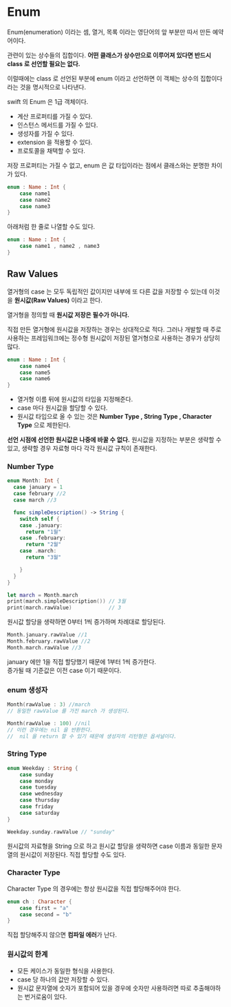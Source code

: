 # Enum
Enum(enumeration) 이라는 셈, 열거, 목록 이라는 영단어의 앞 부분만 따서 만든 예약어이다.

관련이 있는 상수들의 집합이다. <b>어떤 클래스가 상수만으로 이루어져 있다면 반드시 class 로 선언할 필요는 없다. </b>

이럴때에는 class 로 선언된 부분에 enum 이라고 선언하면 이 객체는 상수의 집합이다 라는 것을 명시적으로 나타낸다.

swift 의 Enum 은 1급 객체이다.  

- 계산 프로퍼티를 가질 수 있다.
- 인스턴스 메서드를 가질 수 있다.
- 생성자를 가질 수 있다.
- extension 을 적용할 수 있다.
- 프로토콜을 채택할 수 있다.

저장 프로퍼티는 가질 수 없고, enum 은 값 타입이라는 점에서 클래스와는 분명한 차이가 있다.

```swift
enum : Name : Int {
    case name1
    case name2
    case name3
}
```

아래처럼 한 줄로 나열할 수도 있다.

```swift
enum : Name : Int {
    case name1 , name2 , name3
}
```

## Raw Values
열거형의 case 는 모두 독립적인 값이지만 내부에 또 다른 값을 저장할 수 있는데 이것을 <b>원시값(Raw Values)</b> 이라고 한다.

열거형을 정의할 때 <b>원시값 저장은 필수가 아니다.</b>

직접 만든 열거형에 원시값을 저장하는 경우는 상대적으로 적다. 그러나 개발할 때 주로 사용하는 프레임워크에는 정수형 원시값이 저장된 열거형으로 사용하는 경우가 상당히 많다.

```swift
enum : Name : Int {
    case name4
    case name5
    case name6
}
```
- 열거형 이름 뒤에 원시값의 타입을 지정해준다. 
- case 마다 원시값을 할당할 수 있다.
- 원시값 타입으로 올 수 있는 것은 <b>Number Type , String Type , Character Type</b> 으로 제한된다.

<b>선언 시점에 선언한 원시값은 나중에 바꿀 수 없다.</b> 원시값을 지정하는 부분은 생략할 수 있고, 생략할 경우 자료형 마다 각각 원시값 규칙이 존재한다.

### Number Type

```swift
enum Month: Int {
  case january = 1
  case february //2
  case march //3

  func simpleDescription() -> String {
    switch self {
    case .january:
      return "1월"
    case .february:
      return "2월"
    case .march:
      return "3월"

    }
  }
}

let march = Month.march
print(march.simpleDescription()) // 3월
print(march.rawValue)            // 3
```

원시값 할당을 생략하면 0부터 1씩 증가하며 차례대로 할당된다.
```swift
Month.january.rawValue //1
Month.february.rawValue //2
Month.march.rawValue //3

```
january 에만 1을 직접 할당했기 때문에 1부터 1씩 증가한다.   
증가될 때 기준값은 이전 case 이기 때문이다.

### enum 생성자
```swift
Month(rawValue : 3) //march
// 동일한 rawValue 를 가진 march 가 생성된다.

Month(rawValue : 100) //nil
// 이런 경우에는 nil 을 반환한다.
//  nil 을 return 할 수 있기 때문에 생성자의 리턴형은 옵셔널이다.
```

### String Type

```swift
enum Weekday : String {
    case sunday
    case monday
    case tuesday
    case wednesday
    case thursday
    case friday
    case saturday
}

Weekday.sunday.rawValue // "sunday"
```

원시값의 자료형을 String 으로 하고 원시값 할당을 생략하면 case 이름과 동일한 문자열의 원시값이 저장된다. 직접 할당할 수도 있다. 

### Character Type

Character Type 의 경우에는 항상 원시값을 직접 할당해주어야 한다. 

```swift
enum ch : Character {
    case first = "a"
    case second = "b"
}
```

직접 할당해주지 않으면 <b>컴파일 에러</b>가 난다.


### 원시값의 한계
- 모든 케이스가 동일한 형식을 사용한다.
- case 당 하나의 값만 저장할 수 있다.
- 원시값 문자열에 숫자가 포함되어 있을 경우에 숫자만 사용하려면 따로 추출해야하는 번거로움이 있다.
